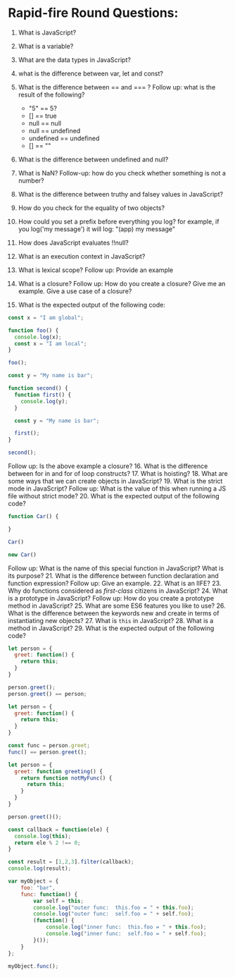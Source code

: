 # Rapid-fire Round Questions:

1. What is JavaScript?
2. What is a variable?
3. What are the data types in JavaScript?
4. what is the difference between var, let and const?
5. What is the difference between == and === ?
   Follow up:
   what is the result of the following?
   - "5" == 5?
   - [] == true
   - null == null
   - null == undefined
   - undefined == undefined
   - [] == ""

6. What is the difference between undefined and null?
7. What is NaN?
   Follow-up: how do you check whether something is not a number?
8. What is the difference between truthy and falsey values in JavaScript?
9. How do you check for the equality of two objects?
10. How could you set a prefix before everything you log? for example, if you log('my message') it will log: "(app) my message"
11. How does JavaScript evaluates !!null?
12. What is an execution context in JavaScript?
13. What is lexical scope?
    Follow up: Provide an example
14. What is a closure?
    Follow up: How do you create a closure? Give me an example. Give a use case of a closure?
15. What is the expected output of the following code:

```js
const x = "I am global";

function foo() {
  console.log(x);
  const x = "I am local";
}

foo();
```

```js
const y = "My name is bar";

function second() {
  function first() {
    console.log(y);
  }

  const y = "My name is bar";

  first();
}

second();
```
Follow up: Is the above example a closure?
16. What is the difference between for in and for of loop constructs?
17. What is hoisting?
18. What are some ways that we can create objects in JavaScript?
19. What is the strict mode in JavaScript?
  Follow up: What is the value of this when running a JS file without strict mode?
20. What is the expected output of the following code?

```js
function Car() {

}

Car()

new Car()
```
Follow up: What is the name of this special function in JavaScript? What is its purpose?
21. What is the difference between function declaration and function expression?
Follow up: Give an example.
22. What is an IIFE?
23. Why do functions considered as *first-class* citizens in JavaScript?
24. What is a prototype in JavaScript?
Follow up: How do you create a prototype method in JavaScript?
25. What are some ES6 features you like to use?
26. What is the difference between the keywords new and create in terms of instantiating new objects?
27. What is ```this``` in JavaScript?
28. What is a method in JavaScript?
29. What is the expected output of the following code?

```js
let person = {
  greet: function() {
    return this;
  }
}

person.greet();
person.greet() == person;
```
```js
let person = {
  greet: function() {
    return this;
  }
}

const func = person.greet;
func() == person.greet();
```

```js
let person = {
  greet: function greeting() {
    return function notMyFunc() {
      return this;
    }
  }
}

person.greet()();
```

```js
const callback = function(ele) {
  console.log(this);
  return ele % 2 !== 0;
}

const result = [1,2,3].filter(callback);
console.log(result);
```

```js
var myObject = {
    foo: "bar",
    func: function() {
        var self = this;
        console.log("outer func:  this.foo = " + this.foo);
        console.log("outer func:  self.foo = " + self.foo);
        (function() {
            console.log("inner func:  this.foo = " + this.foo);
            console.log("inner func:  self.foo = " + self.foo);
        }());
    }
};

myObject.func();
```
